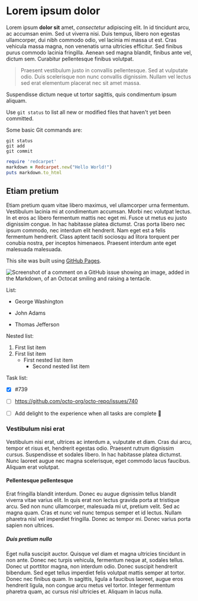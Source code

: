# Lorem ipsum dolor

Lorem ipsum **dolor sit** amet, *consectetur* adipiscing elit. In id tincidunt arcu, ac accumsan enim. Sed ut viverra nisi. Duis tempus, libero non egestas ullamcorper, dui nibh commodo odio, vel lacinia mi massa ut est. Cras vehicula massa magna, non venenatis urna ultricies efficitur. Sed finibus purus commodo lacinia fringilla. Aenean sed magna blandit, finibus ante vel, dictum sem. Curabitur pellentesque finibus volutpat. 

> Praesent vestibulum justo in convallis pellentesque. Sed at vulputate odio. Duis scelerisque non nunc convallis dignissim. Nullam vel lectus sed erat elementum placerat nec sit amet massa. 

Suspendisse dictum neque ut tortor sagittis, quis condimentum ipsum aliquam.

Use `git status` to list all new or modified files that haven't yet been committed.

Some basic Git commands are:
```
git status
git add
git commit
```

```ruby
require 'redcarpet'
markdown = Redcarpet.new("Hello World!")
puts markdown.to_html
```


## Etiam pretium 

Etiam pretium quam vitae libero maximus, vel ullamcorper urna fermentum. Vestibulum lacinia mi at condimentum accumsan. Morbi nec volutpat lectus. In et eros ac libero fermentum mattis nec eget mi. Fusce ut metus eu justo dignissim congue. In hac habitasse platea dictumst. Cras porta libero nec ipsum commodo, nec interdum elit hendrerit. Nam eget est a felis fermentum hendrerit. Class aptent taciti sociosqu ad litora torquent per conubia nostra, per inceptos himenaeos. Praesent interdum ante eget malesuada malesuada.

This site was built using [GitHub Pages](https://pages.github.com/).

![Screenshot of a comment on a GitHub issue showing an image, added in the Markdown, of an Octocat smiling and raising a tentacle.](https://myoctocat.com/assets/images/base-octocat.svg)

List:
- George Washington
* John Adams
+ Thomas Jefferson

Nested list:
1. First list item
1. First list item
    - First nested list item
        - Second nested list item

Task list:
- [x] #739
- [ ] https://github.com/octo-org/octo-repo/issues/740
- [ ] Add delight to the experience when all tasks are complete :tada:


### Vestibulum nisi erat

Vestibulum nisi erat, ultrices ac interdum a, vulputate et diam. Cras dui arcu, tempor et risus et, hendrerit egestas odio. Praesent rutrum dignissim cursus. Suspendisse et sodales libero. In hac habitasse platea dictumst. Nunc laoreet augue nec magna scelerisque, eget commodo lacus faucibus. Aliquam erat volutpat. 


#### Pellentesque pellentesque

Erat fringilla blandit interdum. Donec eu augue dignissim tellus blandit viverra vitae varius elit. In quis erat non lectus gravida porta at tristique arcu. Sed non nunc ullamcorper, malesuada mi ut, pretium velit. Sed ac magna quam. Cras et nunc vel nunc tempus semper et id lectus. Nullam pharetra nisl vel imperdiet fringilla. Donec ac tempor mi. Donec varius porta sapien non ultrices.


##### Duis pretium nulla

Eget nulla suscipit auctor. Quisque vel diam et magna ultricies tincidunt in non ante. Donec nec turpis vehicula, fermentum neque at, sodales tellus. Donec ut porttitor magna, non interdum odio. Donec suscipit hendrerit bibendum. Sed eget tellus imperdiet felis volutpat mattis semper at tortor. Donec nec finibus quam. In sagittis, ligula a faucibus laoreet, augue eros hendrerit ligula, non congue arcu metus vel tortor. Integer fermentum pharetra quam, ac cursus nisl ultricies et. Aliquam in lacus nulla.